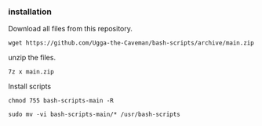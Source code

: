### installation
Download all files from this repository.
```
wget https://github.com/Ugga-the-Caveman/bash-scripts/archive/main.zip
```
unzip the files.
```
7z x main.zip
```


Install scripts
```
chmod 755 bash-scripts-main -R
```
```
sudo mv -vi bash-scripts-main/* /usr/bash-scripts
```
